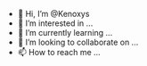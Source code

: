 - 👋 Hi, I’m @Kenoxys
- 👀 I’m interested in ...
- 🌱 I’m currently learning ...
- 💞️ I’m looking to collaborate on ...
- 📫 How to reach me ...

<!---
Kenoxys/Kenoxys is a ✨ special ✨ repository because its `README.md` (this file) appears on your GitHub profile.
You can click the Preview link to take a look at your changes.
--->
